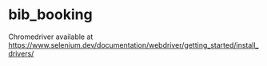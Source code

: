 # bib_booking

Chromedriver available at https://www.selenium.dev/documentation/webdriver/getting_started/install_drivers/
